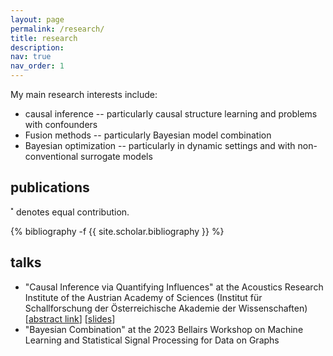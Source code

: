 ```yaml
---
layout: page
permalink: /research/
title: research
description:
nav: true
nav_order: 1
---
```


My main research interests include:
- causal inference -- particularly causal structure learning and problems with confounders
- Fusion methods -- particularly Bayesian model combination
- Bayesian optimization -- particularly in dynamic settings and with non-conventional surrogate models

<!-- _pages/publications.md -->

## publications
<div class="publications">
<p>˟ denotes equal contribution.</p>

{% bibliography -f {{ site.scholar.bibliography }} %}

</div>

## talks
- "Causal Inference via Quantifying Influences" at the Acoustics Research Institute of the Austrian Academy of Sciences \(Institut für Schallforschung der Österreichische Akademie der Wissenschaften\) \[[abstract link](https://www.oeaw.ac.at/isf/das-institut/event/ari-guest-talk-13-september-2023)\] \[[slides](/assets/pdf/CausalInferenceViaQuantifying.pdf)\]
- "Bayesian Combination" at the 2023 Bellairs Workshop on Machine Learning and Statistical Signal Processing for Data on Graphs